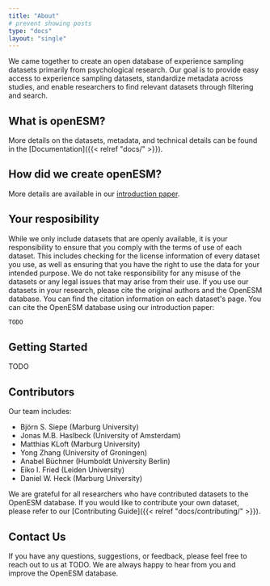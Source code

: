 ```yaml
---
title: "About"
# prevent showing posts
type: "docs"
layout: "single"
---
```


We came together to create an open database of experience sampling datasets primarily from psychological research. Our goal is to provide easy access to experience sampling datasets, standardize metadata across studies, and enable researchers to find relevant datasets through filtering and search.

## What is openESM?
More details on the datasets, metadata, and technical details can be found in the [Documentation]({{< relref "docs/" >}}).

## How did we create openESM?
More details are available in our [introduction paper](TODO).

## Your resposibility
While we only include datasets that are openly available, it is your responsibility to ensure that you comply with the terms of use of each dataset. This includes checking for the license information of every dataset you use, as well as ensuring that you have the right to use the data for your intended purpose. We do not take responsibility for any misuse of the datasets or any legal issues that may arise from their use.
If you use our datasets in your research, please cite the original authors and the OpenESM database. You can find the citation information on each dataset's page. You can cite the OpenESM database using our introduction paper: 

```markdown
TODO
```

## Getting Started
TODO

## Contributors

Our team includes: 
- Björn S. Siepe (Marburg University) 
- Jonas M.B. Haslbeck (University of Amsterdam)
- Matthias KLoft (Marburg University)
- Yong Zhang (University of Groningen)
- Anabel Büchner (Humboldt University Berlin)
- Eiko I. Fried (Leiden University)
- Daniel W. Heck (Marburg University)

We are grateful for all researchers who have contributed datasets to the OpenESM database. If you would like to contribute your own dataset, please refer to our [Contributing Guide]({{< relref "docs/contributing/" >}}).

## Contact Us
If you have any questions, suggestions, or feedback, please feel free to reach out to us at TODO. We are always happy to hear from you and improve the OpenESM database.